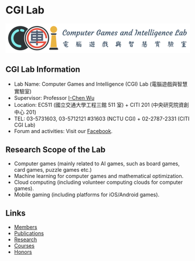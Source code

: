 # CGI Lab

<div class="row"><img src="assets/logo+text.svg" class="col-12 col-lg-6"></div>

## CGI Lab Information

- Lab Name: Computer Games and Intelligence (CGI) Lab (電腦遊戲與智慧實驗室)
- Supervisor: Professor [I-Chen Wu][icwu]
- Location: EC511 (國立交通大學工程三館 511 室) + CITI 201 (中央研究院資創中心 201)
- TEL: 03-5731603, 03-5712121 #31603 (NCTU CGI) + 02-2787-2331 (CITI CGI Lab)
- Forum and activities: Visit our [Facebook][cgilab_fb].

## Research Scope of the Lab

- Computer games (mainly related to AI games, such as board games, card games, puzzle games etc.)
- Machine learning for computer games and mathematical optimization.
- Cloud computing (including volunteer computing clouds for computer games).
- Mobile gaming (including platforms for iOS/Android games).

## Links

- [Members][members]
- [Publications][publications]
- [Research][research]
- [Courses][course]
- [Honors][honors]

[icwu]: https://icwu307.github.io
[cgilab_fb]: https://www.facebook.com/lab.cgi.7
[members]: members.html
[publications]: https://icwu307.github.io/publications.html
[research]: https://icwu307.github.io/research.html
[course]: https://icwu307.github.io/courses.html
[honors]: https://icwu307.github.io/honors.html
